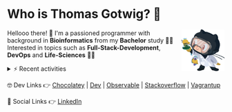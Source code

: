 # Who is Thomas Gotwig? 🤔

<img src="assets/octocat.webp" width="20%" align="right">

Hellooo there! 👋 I'm a passioned programmer with background in **Bioinformatics** from my **Bachelor** study 👨‍🎓 Interested in topics such as **Full-Stack-Development**, **DevOps** and **Life-Sciences** 🧑‍💻

<details>
  <summary>⚡️ Recent activities</summary>

  <!--RECENT_ACTIVITY:start-->
1. 💬 Commented on [#15438](https://github.com/tailscale/tailscale/issues/15438#issuecomment-2765557778) in [tailscale/tailscale](https://github.com/tailscale/tailscale)<br>
2. ❗️ Opened issue [#15438](https://github.com/tailscale/tailscale/issues/15438) in [tailscale/tailscale](https://github.com/tailscale/tailscale)<br>
3. ❗️ Opened issue [#9294](https://github.com/excalidraw/excalidraw/issues/9294) in [excalidraw/excalidraw](https://github.com/excalidraw/excalidraw)<br>
4. <br>
5. <br>
6. <br>
7. <br>
8. <br>
9. <br>
10. <br>
<!--RECENT_ACTIVITY:end-->
</details>

🤓 Dev Links 👉 [Chocolatey](https://community.chocolatey.org/profiles/tgotwig) | [Dev](https://dev.to/tgotwig) | [Observable](https://observablehq.com/@tgotwig?tab=profile) | [Stackoverflow](https://stackoverflow.com/users/6244047/thomas-gotwig?tab=profile) | [Vagrantup](https://app.vagrantup.com/tomisia)

🍻 Social Links 👉 [LinkedIn](https://www.linkedin.com/in/tgotwig)
